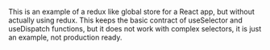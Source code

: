 This is an example of a redux like global store for a React app, but without actually using redux. This keeps the basic contract of useSelector and useDispatch functions, but it does not work with complex selectors, it is just an example, not production ready. 
